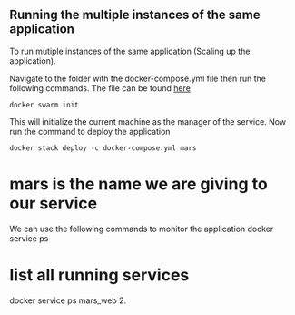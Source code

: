 ## Running the multiple instances of the same application
To run mutiple instances of the same application (Scaling up the application).

Navigate to the folder with the docker-compose.yml file then run the following commands. The file can be found [here](https://github.com/Emilliato/honours_project/blob/master/RUN/docker-compose.yml)

  ```docker swarm init```

This will initialize the current machine as the manager of the service. Now run the command to deploy the application

  ```docker stack deploy -c docker-compose.yml mars```
  # mars is the name we are giving to our service
We can use the following commands to monitor the application
 docker service ps
 # list all running services
 docker service ps mars_web
2.
